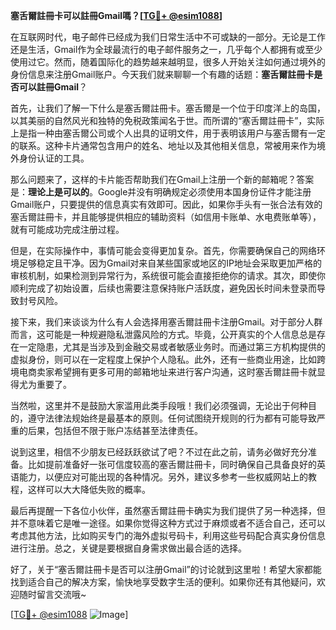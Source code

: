 **塞舌爾註冊卡可以註冊Gmail嗎？[[TG💪+ @esim1088](https://t.me/s/esim1088)]**

在互联网时代，电子邮件已经成为我们日常生活中不可或缺的一部分。无论是工作还是生活，Gmail作为全球最流行的电子邮件服务之一，几乎每个人都拥有或至少使用过它。然而，随着国际化的趋势越来越明显，很多人开始关注如何通过境外的身份信息来注册Gmail账户。今天我们就来聊聊一个有趣的话题：**塞舌爾註冊卡是否可以註冊Gmail**？

首先，让我们了解一下什么是塞舌爾註冊卡。塞舌爾是一个位于印度洋上的岛国，以其美丽的自然风光和独特的免税政策闻名于世。而所谓的“塞舌爾註冊卡”，实际上是指一种由塞舌爾公司或个人出具的证明文件，用于表明该用户与塞舌爾有一定的联系。这种卡片通常包含用户的姓名、地址以及其他相关信息，常被用来作为境外身份认证的工具。

那么问题来了，这样的卡片能否帮助我们在Gmail上注册一个新的邮箱呢？答案是：**理论上是可以的**。Google并没有明确规定必须使用本国身份证件才能注册Gmail账户，只要提供的信息真实有效即可。因此，如果你手头有一张合法有效的塞舌爾註冊卡，并且能够提供相应的辅助资料（如信用卡账单、水电费账单等），就有可能成功完成注册过程。

但是，在实际操作中，事情可能会变得更加复杂。首先，你需要确保自己的网络环境足够稳定且干净。因为Gmail对来自某些国家或地区的IP地址会采取更加严格的审核机制，如果检测到异常行为，系统很可能会直接拒绝你的请求。其次，即使你顺利完成了初始设置，后续也需要注意保持账户活跃度，避免因长时间未登录而导致封号风险。

接下来，我们来谈谈为什么有人会选择用塞舌爾註冊卡注册Gmail。对于部分人群而言，这可能是一种规避隐私泄露风险的方式。毕竟，公开真实的个人信息总是存在一定隐患，尤其是当涉及到金融交易或者敏感业务时。而通过第三方机构提供的虚拟身份，则可以在一定程度上保护个人隐私。此外，还有一些商业用途，比如跨境电商卖家希望拥有更多可用的邮箱地址来进行客户沟通，这时塞舌爾註冊卡就显得尤为重要了。

当然啦，这里并不是鼓励大家滥用此类手段哦！我们必须强调，无论出于何种目的，遵守法律法规始终是最基本的原则。任何试图绕开规则的行为都有可能导致严重的后果，包括但不限于账户冻结甚至法律责任。

说到这里，相信不少朋友已经跃跃欲试了吧？不过在此之前，请务必做好充分准备。比如提前准备好一张可信度较高的塞舌爾註冊卡，同时确保自己具备良好的英语能力，以便应对可能出现的各种情况。另外，建议多参考一些权威网站上的教程，这样可以大大降低失败的概率。

最后再提醒一下各位小伙伴，虽然塞舌爾註冊卡确实为我们提供了另一种选择，但并不意味着它是唯一途径。如果你觉得这种方式过于麻烦或者不适合自己，还可以考虑其他方法，比如购买专门的海外虚拟号码卡，利用这些号码配合真实身份信息进行注册。总之，关键是要根据自身需求做出最合适的选择。

好了，关于“塞舌爾註冊卡是否可以注册Gmail”的讨论就到这里啦！希望大家都能找到适合自己的解决方案，愉快地享受数字生活的便利。如果你还有其他疑问，欢迎随时留言交流哦~

[[TG💪+ @esim1088](https://t.me/s/esim1088) ![Image](https://i.postimg.cc/4NQfJmqS/Snipaste-2025-05-13-00-14-12.png)]
